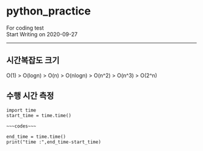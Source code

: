 # python_practice

For coding test  
Start Writing on 2020-09-27

---

## 시간복잡도 크기

O(1) > O(logn) > O(n) > O(nlogn) > O(n^2) > O(n^3) > O(2^n)

## 수행 시간 측정

```
import time
start_time = time.time()

~~~codes~~~

end_time = time.time()
print("time :",end_time-start_time)
```

